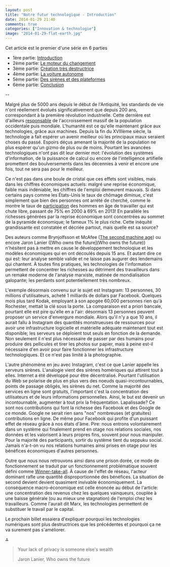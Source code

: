 ```yaml
---
layout: post
title: "Notre futur technologique - Introduction"
date: 2014-01-29 21:40
comments: true
categories: ["Innovation & technologie"] 
image: "2014-01-29-flat-earth.jpg"
---
```


Cet article est le premier d'une série en 6 parties

- 1ère partie: [Introduction](/2014/01/29/futur-techno/)
- 2ème partie: [Le moteur du changement](/2014/01/31/moteur-changement-techno/)
- 3ème partie: [Création très destructrice](/2014/02/04/destruction-emplois/)
- 4ème partie: [La voiture autonome](/2014/02/10/voiture-autonome/)
- 5ème partie: [Des sirènes et des plateformes](/2014/02/16/sirenes-plateformes/)
- 6ème partie: [Conclusion](/2014/04/27/futur-techno-conclusion/)

--

Malgré plus de 5000 ans depuis le début de l'Antiquité, les standards de vie n'ont réellement évolués significativement que depuis 200 ans, correspondant à la première révolution industrielle. Cette dernière est d'ailleurs [responsable](http://en.wikipedia.org/wiki/Industrial_Revolution#Population_increase) de l'accroissement massif de la population occidentale puis mondiale. L'humanité est ce qu'elle maintenant grâce aux technologies, grâce aux machines. Depuis la fin du XVIIIème siècle, la technologie a fait espérer un avenir meilleur où les principaux maux seraient choses du passé. Espoirs déçus amenant la majorité de la population ne plus espèrer qu'un gizmo de plus ou de moins. Pourtant les avancées technologiques n'ont pas dit leur dernier mot: l'évolution des systèmes d'information, de la puissance de calcul ou encore de l'intelligence artifielle promettent des boulversements dans les décennies à venir et encore une fois, tout ne sera pas pour le meilleur.

Ce n'est pas dans une boule de cristal que ces effets sont visibles, mais dans les chiffres économiques actuels: malgré une reprise économique, faible mais indéniable, les chiffres de l'emploi demeurent mauvais. Si dans certains pays comme les États-Unis le taux de chômage diminue, c'est simplement que bien des personnes ont arrété de cherché, comme le montre le taux de [participation](http://research.stlouisfed.org/fred2/series/LNS11300001) des hommes en âge de travailler qui est chute libre, passant de 75% en 2000 à 69% en 2013! En parallèle les richesses générées par la reprise économique sont concentrées au sommet de la pyramide économique; le fameux 1% le plus riche. Cette inéquité grandissante est constatée et décriée partout, mais quelle est sa source?

Des auteurs comme Brynjolfsson et McAfee ([The second machine age](http://www.amazon.ca/Second-Machine-Age-Erik-Brynjolfsson/dp/0393239357)) ou encore Jaron Lanier ([Who owns the future](Who owns the future)) n'hésitent pas à mettre en cause le développement technoloqiue et les modèles économiques qui en ont découlés depuis 15 ans. Et autant dire ce qui est: leur analyse semble valide et ne laisse pas augurer des lendemains qui chantent. À toutes fins pratiques, les technologies de l'information permettent de concentrer les richesses au détriment des travailleurs dans un remake moderne de l'analyse marxiste, matinée de mondialisation galopante; les perdants sont potentiellement très nombreux.

L'exemple désormais convenu sur le sujet est Instagram: 13 personnes, 30 millions d'utilisateurs, acheté 1 milliards de dollars par Facebook. Quelques mois plus tard Kodak, employant à son apogée 60,000 personnes rien qu'à Rochester, mettait la clé sous la porte. La comparaison est a priori bancale, pourtant elle est pire qu'elle en a l'air: désormais 13 personnes peuvent proposer un service d'envergure mondiale. Alors qu'il n'y a que 10 ans, il aurait fallu à Instagram des quantités monstrueuses de ressources pour avoir une infrastructure logicielle et matérielle adéquate maintenant tout est disponible; les serveurs se déploient tout seuls en fonction de la demande. Non seulement il n'est plus nécessaire de passer par des humains pour produire des pellicules et tirer les photos sur papier, mais à peine est-il nécessaire d'en avoir pour faire fonctionner les infrastructure technologiques. Et ce n'est pas limité à la photographie.

L'autre phénomène en jeu avec Instagram, c'est ce que Lanier appelle les serveurs sirènes. L'analogie vient des sirènes homériques qui attirent tout à elles. Internet a été développé pour être décentralisé. Pourtant l'utilisation du Web se polarise de plus en plus vers des noeuds quasi-incontournables, points de passage obligés, les sirènes du net. Comme la majorité des services en ligne sont gratuits, l'important c'est la concentration des utilisateurs et de leurs informations personnelles. Ainsi, le but est devenir un incontournable, augmenter à tout prix la fréquentation. Lapalissade? Ce sont nos contributions qui font la richesse des Facebook et des Google de ce monde. Google ne serait rien sans "nos" nombreuses (et gratuites) contributions en ligne. De même pour Facebook qui profite d'un puissant effet de réseau grâce à nos états d'âme. Pire: nous entrons volontairement dans un système qui finalement prend en otage nos relations sociales, nos données et les valorisent à leurs propres fins, souvent pour nous manipuler. Pour la majorité des participants, sortir du système tient du seppuku social. Jamais n'a-t-on vu nos relations humaines ainsi prises en otage pour les bénéfices économiques d'autres personnes.

Outre que nous nous retrouvons ainsi dans une prison dorée, ce mode de fonctionnement se traduit par un fonctionnement problématique souvent défini comme [Winner-take-all](http://en.wikipedia.org/wiki/Winner-take-all#Other_uses). À cause de l'effet de réseau, l'acteur dominant rafle une quantité disproportionnée des bénéfices. La situation de second devient devient quasiment invivable économiquement. La conséquence macro-économique est celle énoncée au début de l'article: une concentration des revenus chez les quelques vainqueurs, couplée à une baisse générale (ou au mieux une stagnation) de l'emploi chez les travailleurs. Comme l'aurait dit Marx, les technologies permettent de substituer le travail par le capital.

Le prochain billet essaiera d'expliquer pourquoi les technologies numériques sont plus destructrices que les précédentes et pourquoi ça ne va surement pas s'améliorer.

⁂

 > Your lack of privacy is someone else's wealth
 > <div class="attrib">Jaron Lanier, Who owns the future</div>